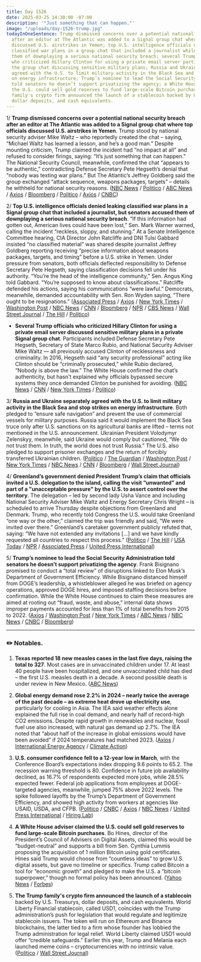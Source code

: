 ```yaml
---
title: Day 1526
date: 2025-03-25 14:30:00 -07:00
description: '"Just something that can happen."'
image: "/uploads/day-1526-trump.jpg"
todayInOneSentence: Trump dismissed concerns over a potential national security breach
  after an editor at The Atlantic was added to a Signal group chat where top officials
  discussed U.S. airstrikes in Yemen; top U.S. intelligence officials denied leaking
  classified war plans in a group chat that included a journalist while senators accused
  them of downplaying a serious national security breach; several Trump officials
  who criticized Hillary Clinton for using a private email server participated in
  the group chat discussing sensitive military plans; Russia and Ukraine separately
  agreed with the U.S. to limit military activity in the Black Sea and stop strikes
  on energy infrastructure; Trump’s nominee to lead the Social Security Administration
  told senators he doesn’t support privatizing the agency; a White House adviser claimed
  the U.S. could sell gold reserves to fund large-scale Bitcoin purchases; and Trump
  family's crypto firm announced the launch of a stablecoin backed by U.S. Treasurys,
  dollar deposits, and cash equivalents.
---
```


1/ **Trump dismissed concerns over a potential national security breach after an editor at The Atlantic was added to a Signal group chat where top officials discussed U.S. airstrikes in Yemen**. Trump stood by national security adviser Mike Waltz – who reportedly created the chat – saying, “Michael Waltz has learned a lesson, and he’s a good man.” Despite mounting criticism, Trump claimed the incident had “no impact at all” and refused to consider firings, saying: “It’s just something that can happen.” The National Security Council, meanwhile, confirmed the chat “appears to be authentic,” contradicting Defense Secretary Pete Hegseth’s denial that “nobody was texting war plans.” But The Atlantic’s Jeffrey Goldberg said the group exchanged “attack sequence, weapons packages, targets” – details he withheld for national security reasons. ([NBC News](https://www.nbcnews.com/politics/white-house/trump-stands-national-security-adviser-leaked-military-plans-saying-mi-rcna197944) / [Politico](https://www.politico.com/news/2025/03/25/trump-michael-waltz-signal-chat-00246911) / [ABC News](https://abcnews.go.com/Politics/white-house-denies-war-plans-classified-information-discussed/story?id=120126088) / [Axios](https://www.axios.com/2025/03/25/trump-administration-atlantic-houthi-war-messages) / [Bloomberg](https://www.bloomberg.com/news/articles/2025-03-25/trump-backs-waltz-after-breach-on-houthi-strike-plans) / [Politico](https://www.politico.com/news/2025/03/24/hegseth-disputes-he-texted-war-plans-00246825) / [Axios](https://www.axios.com/2025/03/24/hegseth-trump-atlantic-yemen-houthis-text-war-plan) / [CNBC](https://www.cnbc.com/2025/03/25/trump-signal-war-plans-texts-waltz.html))

2/ **Top U.S. intelligence officials denied leaking classified war plans in a Signal group chat that included a journalist, but senators accused them of downplaying a serious national security breach**. “If this information had gotten out, American lives could have been lost,” Sen. Mark Warner warned, calling the incident “reckless, sloppy, and stunning.” At a Senate Intelligence Committee hearing, CIA Director John Ratcliffe and DNI Tulsi Gabbard insisted “no classified material” was shared despite journalist Jeffrey Goldberg reporting receiving “precise information about weapons packages, targets, and timing” before a U.S. strike in Yemen. Under pressure from senators, both officials deflected responsibility to Defense Secretary Pete Hegseth, saying classification decisions fell under his authority. “You’re the head of the intelligence community,” Sen. Angus King told Gabbard. “You’re supposed to know about classifications.” Ratcliffe defended his actions, saying his communications “were lawful.” Democrats, meanwhile, demanded accountability with Sen. Ron Wyden saying, “There ought to be resignations.” ([Associated Press](https://apnews.com/article/fbi-cia-senate-national-security-threats-fe773ac76f8f01eba1d3a26409816396) / [Axios](https://www.axios.com/2025/03/25/signal-chat-atlantic-goldberg-release-texts) / [New York Times](https://www.nytimes.com/live/2025/03/25/us/trump-hegseth-war-plans-leak-signal/ratcliffe-gabbard-signal-leak?smid=url-share) / [Washington Post](https://www.washingtonpost.com/national-security/2025/03/25/intelligence-leak-worldwide-threats-hearing-senate/) / [NBC News](https://www.nbcnews.com/politics/national-security/trumps-top-intelligence-officials-claim-no-classified-information-was-rcna197954) / [CNN](https://www.cnn.com/2025/03/25/politics/intel-officials-shift-responsibility-yemen-chat/index.html) / [Bloomberg](https://www.bloomberg.com/news/articles/2025-03-25/top-us-intel-officials-defend-signal-chats-seen-by-reporter) / [NPR](https://www.npr.org/2025/03/25/nx-s1-5339484/signal-war-plans-congress) / [CBS News](https://www.cbsnews.com/news/senate-intelligence-committee-worldwide-threats-hearing/) / [Wall Street Journal](https://www.wsj.com/politics/national-security/trump-mike-waltz-signal-chat-atlantic-goldberg-5594771f) / [The Hill](https://thehill.com/homenews/senate/5212589-warner-hegseth-waltz-intel-group-chat/) / [Politico](https://www.politico.com/news/2025/03/25/tom-cotton-intelligence-agencies-hearing-00247089))

* **Several Trump officials who criticized Hillary Clinton for using a private email server discussed sensitive military plans in a private Signal group chat**. Participants included Defense Secretary Pete Hegseth, Secretary of State Marco Rubio, and National Security Adviser Mike Waltz — all previously accused Clinton of recklessness and criminality.  In 2016, Hegseth said “any security professional” acting like Clinton should be “criminally prosecuted,” while Rubio declared, “Nobody is above the law.” The White House confirmed the chat’s authenticity, but hasn’t explained why officials bypassed secure systems they once demanded Clinton be punished for avoiding. ([NBC News](https://www.nbcnews.com/politics/trump-administration/10-years-hillary-clinton-server-trump-officials-military-plans-rcna197880) / [CNN](https://www.cnn.com/2025/03/25/politics/kfile-trump-national-security-officials-signal-chat-criticized-clinton-classified-documents/) / [New York Times](https://www.nytimes.com/2025/03/25/us/politics/trump-officials-signal-chat-hillary-clinton.html) / [Politico](https://www.politico.com/news/2025/03/24/trump-advisers-war-plans-democrats-classified-information-00246432))

3/ **Russia and Ukraine separately agreed with the U.S. to limit military activity in the Black Sea and stop strikes on energy infrastructure**. Both pledged to “ensure safe navigation” and prevent the use of commercial vessels for military purposes. Russia said it would implement the Black Sea truce only after U.S. sanctions on its agricultural banks are lifted – terms not mentioned in the U.S. announcement. Ukrainian President Volodymyr Zelenskyy, meanwhile, said Ukraine would comply but cautioned, “We do not trust them. In truth, the world does not trust Russia.” The U.S. also pledged to support prisoner exchanges and the return of forcibly transferred Ukrainian children. ([Politico](https://www.politico.com/news/2025/03/25/us-black-sea-russia-ukraine-00247417) / [The Guardian](https://www.theguardian.com/world/live/2025/mar/25/europe-russia-us-ukraine-security-blunder-latest-live-news-updates) / [Washington Post](https://www.washingtonpost.com/world/2025/03/25/ukraine-russia-black-sea-agreement-ceasefire/) / [New York Times](https://www.nytimes.com/2025/03/25/world/europe/russia-ukraine-deal-black-sea.html) / [NBC News](https://www.nbcnews.com/news/world/russia-ukraine-war-ceasefire-black-sea-negotiations-rcna198010) / [CNN](https://www.cnn.com/2025/03/25/europe/russia-us-ukraine-deal-intl-hnk/index.html) / [Bloomberg](https://www.bloomberg.com/news/articles/2025-03-25/us-says-russia-ukraine-agree-ceasefire-in-black-sea) / [Wall Street Journal](https://www.wsj.com/world/europe/u-s-agrees-to-help-russia-boost-exports-in-black-sea-truce-7661b78f))

4/ **Greenland’s government denied President Trump’s claim that officials invited a U.S. delegation to the island, calling the visit “unwanted” and part of a "unacceptable pressure" by the U.S. to assert control over the territory**. The delegation – led by second lady Usha Vance and including National Security Adviser Mike Waltz and Energy Secretary Chris Wright – is scheduled to arrive Thursday despite objections from Greenland and Denmark. Trump, who recently told Congress the U.S. would take Greenland “one way or the other,” claimed the trip was friendly and said, “We were invited over there.” Greenland’s caretaker government publicly refuted that, saying: “We have not extended any invitations \[...\] and we have kindly requested all countries to respect this process.” ([Politico](https://www.politico.com/news/2025/03/24/greenland-trump-00246587) / [The Hill](https://thehill.com/policy/international/5212830-ahead-of-usha-vance-visit-danish-pm-calls-us-pressure-on-greenland-unacceptable/) / [USA Today](https://www.usatoday.com/story/news/world/2025/03/25/trump-usha-vance-greenland/82647721007/) / [NPR](https://www.npr.org/2025/03/25/nx-s1-5338849/usha-vances-planned-trip-to-greenland-causes-a-stir) / [Associated Press](https://apnews.com/article/greenland-future-trump-arctic-independence-denmark-minerals-4711a83c4490de99638db32029b668c9) / [United Press International](https://www.upi.com/Top_News/World-News/2025/03/25/Denmark-Greenland-denounce-Usha-Vance-visit/6201742904783/))

5/ **Trump’s nominee to lead the Social Security Administration told senators he doesn’t support privatizing the agency**. Frank Bisignano promised to conduct a “total review” of disruptions linked to Elon Musk’s Department of Government Efficiency. While Bisignano distanced himself from DOGE’s leadership, a whistleblower alleged he was briefed on agency operations, approved DOGE hires, and imposed staffing decisions before confirmation. While the White House continues to claim these measures are aimed at rooting out “fraud, waste, and abuse,” internal data shows improper payments accounted for less than 1% of total benefits from 2015 to 2022. ([Axios](https://www.axios.com/2025/03/24/social-security-cuts-doge) / [Washington Post](https://www.washingtonpost.com/politics/2025/03/25/social-security-phones-doge-cuts/) / [New York Times](https://www.nytimes.com/2025/03/25/us/politics/social-security-frank-bisignano-confirmation.html) / [ABC News](https://abcnews.go.com/Politics/trump-ssa-pick-seeking-privatize-social-security-meet/story?id=120139675) / [NBC News](https://www.nbcnews.com/politics/congress/democrats-grill-social-security-nominee-disruptions-gop-defends-trump-rcna197957) / [CNBC](https://www.cnbc.com/2025/03/25/trump-pick-to-lead-social-security-faces-questions-on-doge-involvement.html) / [Bloomberg](https://www.bloomberg.com/news/articles/2025-03-25/trump-pick-pledges-to-protect-social-security-amid-doge-cuts))

---

### ✏️ Notables.

1. **Texas reported 18 new measles cases in the last five days, raising the total to 327**. Most cases are in unvaccinated children under 17. At least 40 people have been hospitalized, and one unvaccinated child has died – the first U.S. measles death in a decade. A second possible death is under review in New Mexico. ([ABC News](https://abcnews.go.com/Health/texas-measles-outbreak-grows-327-cases-18-confirmed/story?id=120126483))

2. **Global energy demand rose 2.2% in 2024 – nearly twice the average of the past decade – as extreme heat drove up electricity use**, particularly for cooling in Asia. The IEA said weather effects alone explained the full rise in coal demand, and nearly half of record-high CO2 emissions. Despite rapid growth in renewables and nuclear, fossil fuel use also increased, with natural gas demand up 2.7%. The IEA noted that “about half of the increase in global emissions would have been avoided” if 2024 temperatures had matched 2023. ([Axios](https://www.axios.com/2025/03/25/extreme-heat-record-global-power-demand-2024) / [International Energy Agency](https://www.iea.org/news/growth-in-global-energy-demand-surged-in-2024-to-almost-twice-its-recent-average) / [Climate Action](https://www.iea.org/news/growth-in-global-energy-demand-surged-in-2024-to-almost-twice-its-recent-average))

3. **U.S. consumer confidence fell to a 12-year low in March**, with the Conference Board’s expectations index dropping 9.6 points to 65.2. The recession warning threshold is 80. Confidence in future job availability declined, as 16.7% of respondents expected more jobs, while 28.5% expected fewer. Federal job applications from employees at DOGE-targeted agencies, meanwhile, jumped 75% above 2022 levels. The spike followed layoffs by the Trump’s Department of Government Efficiency, and showed high activity from workers at agencies like USAID, USDA, and CFPB.  ([Politico](https://www.politico.com/news/2025/03/25/consumer-confidence-inflation-job-market-00247264) / [CNBC](https://www.cnbc.com/2025/03/25/consumer-confidence-in-where-the-economy-is-headed-hits-12-year-low.html) / [Axios](https://www.axios.com/2025/03/25/doge-federal-workers-jobs) / [NBC News](https://www.nbcnews.com/data-graphics/job-applications-surging-doge-job-cuts-rcna197787) / [United Press International](https://www.upi.com/Top_News/US/2025/03/25/federal-work-DOGE-Trump-job/2641742910254/) / [Hiring Lab](https://www.hiringlab.org/2025/03/25/how-federal-workers-are-reacting-to-ongoing-efforts-to-shrink-the-government/))

4. **A White House adviser claimed the U.S. could sell gold reserves to fund large-scale Bitcoin purchases**. Bo Hines, director of the President’s Council of Advisers on Digital Assets, claimed this would be “budget-neutral” and supports a bill from Sen. Cynthia Lummis proposing the acquisition of 1 million Bitcoin using gold certificates. Hines said Trump would choose from “countless ideas” to grow U.S. digital assets, but gave no timeline or specifics. Trump called Bitcoin a tool for “economic growth” and pledged to make the U.S. a “bitcoin superpower,” though no formal policy has been announced. ([Yahoo News](https://finance.yahoo.com/news/white-house-says-gold-reserves-213421472.html) / [Forbes](https://www.forbes.com/sites/digital-assets/2025/03/22/white-house-reveals-how-trump-could-buy-more-bitcoin-priming-a-price-earthquake/))

5. **The Trump family's crypto firm announced the launch of a stablecoin** backed by U.S. Treasurys, dollar deposits, and cash equivalents. World Liberty Financial stablecoin, called USD1, coincides with the Trump administration’s push for legislation that would regulate and legitimize stablecoin issuers. The token will run on Ethereum and Binance blockchains, the latter tied to a firm whose founder has lobbied the Trump administration for legal relief. World Liberty claimed USD1 would offer “credible safeguards.” Earlier this year, Trump and Melania each launched meme coins – cryptocurrencies with no intrinsic value. ([Politico](https://www.politico.com/news/2025/03/25/trump-family-crypto-venture-to-launch-a-stablecoin-00247455) / [Wall Street Journal](https://www.wsj.com/finance/currencies/trump-backed-world-liberty-financial-unveils-plans-for-new-stablecoin-86b596b4))